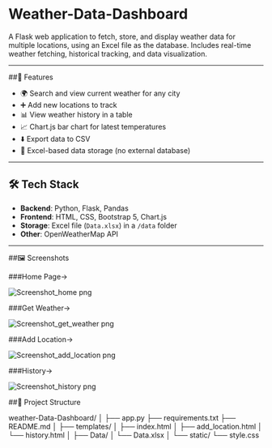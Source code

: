 # Weather-Data-Dashboard
A Flask web application to fetch, store, and display weather data for multiple locations, using an Excel file as the database. Includes real-time weather fetching, historical tracking, and data visualization.

---

##🔧 Features

- 🌍 Search and view current weather for any city
- ➕ Add new locations to track
- 📊 View weather history in a table
- 📈 Chart.js bar chart for latest temperatures
- ⬇️ Export data to CSV
- 💾 Excel-based data storage (no external database)

---

## 🛠️ Tech Stack

- **Backend**: Python, Flask, Pandas
- **Frontend**: HTML, CSS, Bootstrap 5, Chart.js
- **Storage**: Excel file (`Data.xlsx`) in a `/data` folder
- **Other**: OpenWeatherMap API

---

##🖼️ Screenshots

###Home Page->

![Screenshot_home png](https://github.com/user-attachments/assets/08221ac1-d95b-41b9-bf89-1547251235e3)

###Get Weather->

![Screenshot_get_weather png](https://github.com/user-attachments/assets/f5231cc7-02ce-475c-b139-9bade06e4f1e)

###Add Location->

![Screenshot_add_location png](https://github.com/user-attachments/assets/56daef49-cbbb-49b3-aa05-c42a2c09a930)

###History->

![Screenshot_history png](https://github.com/user-attachments/assets/bd90d291-e0e8-4e1b-9c31-072e62a8af46)

##📁 Project Structure

weather-Data-Dashboard/
│
├── app.py 
├── requirements.txt 
├── README.md
│
├── templates/
│ ├── index.html 
│ ├── add_location.html 
│ └── history.html 
│
├── Data/
│ └── Data.xlsx
│
└── static/
└── style.css 

